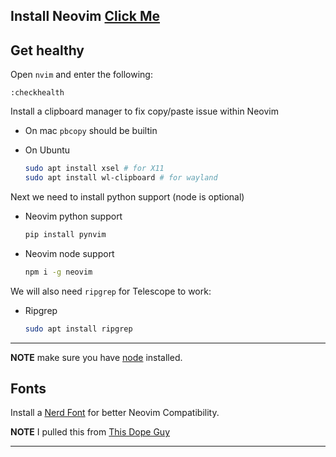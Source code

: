 ## Install Neovim [Click Me](https://github.com/neovim/neovim/blob/master/INSTALL.md)

## Get healthy

Open `nvim` and enter the following:

```
:checkhealth
```



Install a clipboard manager to fix copy/paste issue within Neovim

- On mac `pbcopy` should be builtin

- On Ubuntu

  ```sh
  sudo apt install xsel # for X11
  sudo apt install wl-clipboard # for wayland
  ```

Next we need to install python support (node is optional)

- Neovim python support

  ```sh
  pip install pynvim
  ```

- Neovim node support

  ```sh
  npm i -g neovim
  ```

We will also need `ripgrep` for Telescope to work:

- Ripgrep

  ```sh
  sudo apt install ripgrep
  ```

---

**NOTE** make sure you have [node](https://nodejs.org/en/) installed.

## Fonts

Install a [Nerd Font](https://github.com/ronniedroid/getnf) for better Neovim Compatibility.

**NOTE** I pulled this from [This Dope Guy](https://github.com/LunarVim/Launch.nvim)

---

